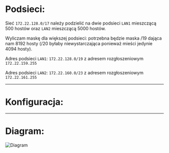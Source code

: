 # Podsieci:
Sieć ```172.22.128.0/17``` należy podzielić na dwie podsieci ```LAN1``` mieszczącą 500 hostów oraz ```LAN2``` mieszczącą 5000 hostów.

Wyliczam maskę dla większej podsieci: potrzebna będzie maska /19 dająca nam 8192 hosty (/20 byłaby niewystarczająca ponieważ mieści jedynie 4094 hosty).

Adres podsieci ```LAN1```: ```172.22.128.0/19``` z adresem rozgłoszeniowym ```172.22.159.255```

Adres podsieci ```LAN2```: ```172.22.160.0/23``` z adresem rozgłoszeniowym ```172.22.161.255```

---

# Konfiguracja:


---
# Diagram:
![Diagram](Diagram_zadanie8.png)
